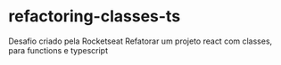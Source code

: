 # refactoring-classes-ts

Desafio criado pela Rocketseat
Refatorar um projeto react com classes, para functions e typescript
